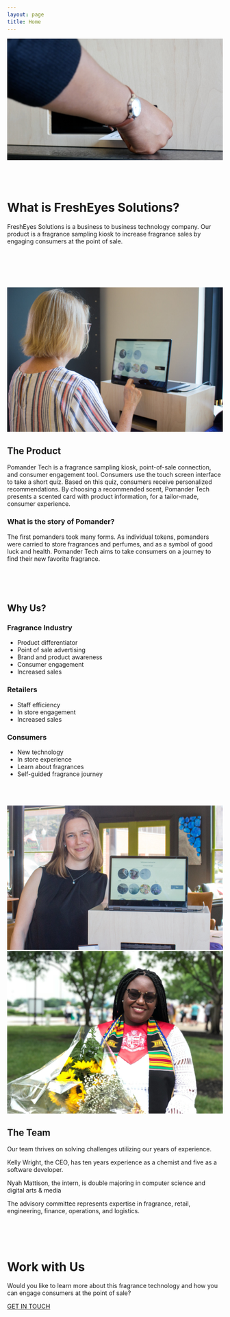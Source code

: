 ```yaml
---
layout: page
title: Home
---
```


<div class="index">
	<div class="row">
		<img
			class='index--logo'
			src="/assets/images/homeScreenSample.jpeg"
			alt='Touch screen interface selection'
		/>
	</div>
	<br/>
	<br/>
	<br/>
	<div class='container'>
		<div class="row index--slogan">
			<h1>
				What is FreshEyes Solutions?
			</h1>
		</div>
		<div class="row">
			<p>
				FreshEyes Solutions is a business to business technology company. Our product is a fragrance sampling kiosk to increase fragrance sales by engaging consumers at the point of sale.
			</p>
		</div>
	</div>
	<br/>
	<br/>
	<br/>
	<br/>
	<br/>
	<div class='row index--block'>
		<div class='col-md-6'>
			<img
				class='index--block-image'
				src="/assets/images/testUser.jpg"
				alt='User testing the kiosk'
			/>
		</div>
		<div class='col-md-6'>
			<div class='index--block-text'>
				<div class='row'>
					<h2 class='index--product-header'>
						The Product
					</h2>
				</div>
				<div class='row'>
					<p>
						Pomander Tech is a fragrance sampling kiosk, point-of-sale connection, and consumer engagement tool. Consumers use the touch screen interface to take a short quiz.  Based on this quiz, consumers receive personalized recommendations. By choosing a recommended scent, Pomander Tech presents a scented card with product information, for a tailor-made, consumer experience. 
					</p>
				</div>
			</div>
		</div>
	</div>
	<div class="row index--block">
		<div class="col-xs-12">
			<div class="index--block-text">
				<div class="row">
					<h3 class="index--product-story">
						What is the story of Pomander?
					</h3>
				</div>
				<div class="row">
					<p>
						The first pomanders took many forms. As individual tokens, pomanders were carried to store fragrances and perfumes, and as a symbol of good luck and health. Pomander Tech aims to take consumers on a journey to find their new favorite fragrance.
					</p>
				</div>
			</div>
		</div>
	</div>
	<br/>
	<br/>
	<br/>
	<div class='row index--block'>
		<div class='index--block-text'>
			<div class='row'>
				<h2 class='index--values-header'>
					Why Us?
				</h2>
			</div>
			<div class='row'>
				<div class='col-md-4'>
					<div class='row'>
						<h3 class='index--why--subheader'>
							Fragrance Industry
						</h3>
					</div>
					<div class='row'>
						<ul>
							<li>
								Product differentiator
							</li>
							<li>
								Point of sale advertising
							</li>
							<li>
								Brand and product awareness
							</li>
							<li>
								Consumer engagement
							</li>
							<li>
								Increased sales
							</li>
						</ul>
					</div>
				</div>
				<div class='col-md-4'>
					<div class='row'>
						<h3 class='index--why--subheader'>
							Retailers
						</h3>
					</div>
					<div class='row'>
						<ul>
							<li>
								Staff efficiency
							</li>
							<li>
								In store engagement
							</li>
							<li>
								Increased sales
							</li>
						</ul>
					</div>
				</div>
				<div class='col-md-4'>
					<div class='row'>
						<h3 class='index--why--subheader'>
							Consumers
						</h3>
					</div>
					<div class='row'>
						<ul>
							<li>
								New technology
							</li>
							<li>
								In store experience
							</li>
							<li>
								Learn about fragrances
							</li>
							<li>
								Self-guided fragrance journey
							</li>
						</ul>
					</div>
				</div>
			</div>
		</div>
	</div>
	<br/>
	<br/>
	<br/>
	<div class='row index--block'>
		<div class='col-md-6'>
			<div class='row'>
				<img
					class='index--team-image'
					src="/assets/images/Kelly.jpeg"
					alt='CEO'
				/>
				<img
					class='index--team-image'
					src="/assets/images/Nyah.jpeg"
					alt='Intern'
				/>
			</div>
		</div>
		<div class='col-md-6'>
			<div class='index--block-text'>
				<div class='row'>
					<h2 class='index--team-header'>
						The Team
					</h2>
				</div>
				<div class='row'>
					<p>
						Our team thrives on solving challenges utilizing our years of experience.
					</p>
					<p>
						Kelly Wright, the CEO, has ten years experience as a chemist and five as a software developer.
					</p>
					<p>
						Nyah Mattison, the intern, is double majoring in computer science and digital arts &#38; media
					</p>
					<p>
						The advisory committee represents expertise in fragrance, retail, engineering, finance, operations, and logistics.
					</p>
				</div>
			</div>
		</div>
	</div>
	<br/>
	<br/>
	<br/>
	<div class='row index--block'>
		<div class='index--block-text'>
			<div class='row'>
				<h1 class='index--contact-header'>
					Work with Us
				</h1>
			</div>
			<div class='row'>
				<div class='col-md-10 col-md-offset-1'>
					<div class='row'>
						<p class='index--contact--p'>
							Would you like to learn more about this fragrance technology and how you can engage consumers at the point of sale?
						</p>
					</div>
					<div class='row index--contact--btn--row'>
						<a
							href="/contact"
							class='index--contact--btn'
						>
							<p class='index--contact--btn--text'>
								GET IN TOUCH
							</p>
						</a>
					</div>
				</div>
			</div>
		</div>
	</div>
</div>
